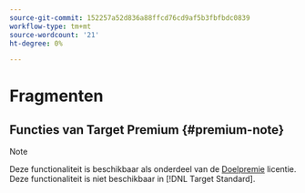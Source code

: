 ```yaml
---
source-git-commit: 152257a52d836a88ffcd76cd9af5b3fbfbdc0839
workflow-type: tm+mt
source-wordcount: '21'
ht-degree: 0%

---
```

# Fragmenten

## Functies van Target Premium {#premium-note}

>[!NOTE]
>
>Deze functionaliteit is beschikbaar als onderdeel van de [Doelpremie](/help/main/c-intro/intro.md#premium) licentie. Deze functionaliteit is niet beschikbaar in [!DNL Target Standard].


